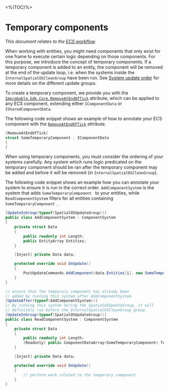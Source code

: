 <%(TOC)%>

# Temporary components
 _This document relates to the [ECS workflow]({{urlRoot}}/reference/workflows/overview)._

When working with entities, you might need components that only exist for one frame to execute certain logic depending on those components. For this purpose, we introduce the concept of temporary components. If a temporary component is added to an entity, the component will be removed at the end of the update loop, i.e. when the systems inside the `InternalSpatialOSCleanGroup` have been run. See [System update order]({{urlRoot}}/reference/workflows/ecs/system-update-order) for more details on the different update groups.

To create a temporary component, we provide you with the [`Improbable.Gdk.Core.RemoveAtEndOfTick`]({{urlRoot}}/api/core/remove-at-end-of-tick-attribute) attribute, which can be applied to any ECS component, extending either `IComponentData` or `ISharedComponentData`.

The following code snippet shows an example of how to annotate your ECS component with the [`RemoveAtEndOfTick`]({{urlRoot}}/api/core/remove-at-end-of-tick-attribute) attribute.
```csharp
[RemoveAtEndOfTick]
struct SomeTemporaryComponent : IComponentData
{
}
```
When using temporary components, you must consider the ordering of your systems carefully. Any system which runs logic predicated on the temporary component should be ran after the temporary component may be added and before it will be removed (in `InternalSpatialOSCleanGroup`).

The following code snippet shows an example how you can annotate your system to ensure it is run in the correct order.
`AddComponentSystem` is the system that adds `SomeTemporaryComponent ` to your entities, while `ReadComponentSystem` filters for all entities containing `SomeTemporaryComponent `.

```csharp
[UpdateInGroup(typeof(SpatialOSUpdateGroup))]
public class AddComponentSystem : ComponentSystem
{
    private struct Data
    {
        public readonly int Length;
        public EntityArray Entities;
    }

    [Inject] private Data data;

    protected override void OnUpdate()
    {
        PostUpdateCommands.AddComponent(data.Entities[i], new SomeTemporaryComponent());
    }
}

// ensure that the temporary component has already been
// added by running this system after AddComponentSystem
[UpdateAfter(typeof(AddComponentSystem))]
// By running this system during the SpatialOSUpdateGroup, it will
// definitely run before the InternalSpatialOSCleanGroup group.
[UpdateInGroup(typeof(SpatialOSUpdateGroup))]
public class ReadComponentSystem : ComponentSystem
{
    private struct Data
    {
        public readonly int Length;
        [Readonly] public ComponentDataArray<SomeTemporaryComponent> TemporaryComponent;
    }

    [Inject] private Data data;

    protected override void OnUpdate()
    {
        // perform work related to the temporary component
    }
}
```
